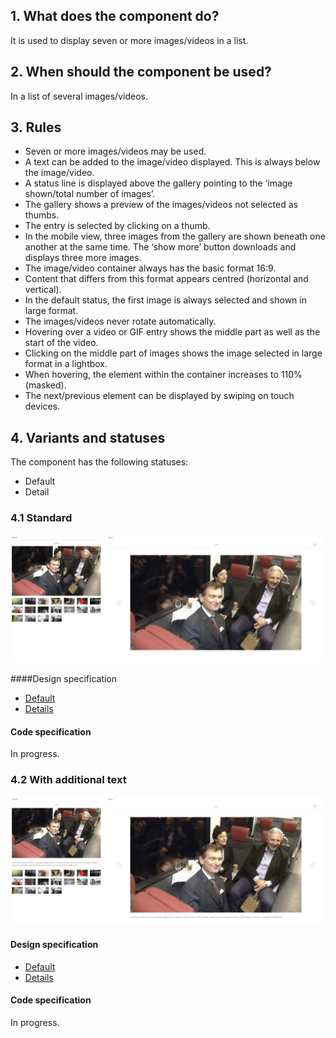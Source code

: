 ## 1. What does the component do?
It is used to display seven or more images/videos in a list.

## 2. When should the component be used?
In a list of several images/videos.

## 3. Rules
* Seven or more images/videos may be used.
* A text can be added to the image/video displayed. This is always below the image/video.
* A status line is displayed above the gallery pointing to the ‘image shown/total number of images’.
* The gallery shows a preview of the images/videos not selected as thumbs.
* The entry is selected by clicking on a thumb.
* In the mobile view, three images from the gallery are shown beneath one another at the same time. The ‘show more’ button downloads and displays three more images.
* The image/video container always has the basic format 16:9.
* Content that differs from this format appears centred (horizontal and vertical).
* In the default status, the first image is always selected and shown in large format.
* The images/videos never rotate automatically.
* Hovering over a video or GIF entry shows the middle part as well as the start of the video.
* Clicking on the middle part of images shows the image selected in large format in a lightbox.
* When hovering, the element within the container increases to 110% (masked).
* The next/previous element can be displayed by swiping on touch devices.

## 4. Variants and statuses
The component has the following statuses: 
* Default
* Detail

### 4.1 Standard
![Image of the media gallery component in the standard variant](https://raw.githubusercontent.com/sbb-design-systems/design-system-website-documentation/master/documentation/components/mediagallery/images/mediagallery_default.png 'class: image')

####Design specification
* [Default](https://sbb.invisionapp.com/d/main#/console/15744722/345074098/inspect)
* [Details](https://sbb.invisionapp.com/d/main#/console/15744722/345074099/inspect)

#### Code specification
In progress.

### 4.2 With additional text
![Image of the media gallery component with additional text under the image](https://raw.githubusercontent.com/sbb-design-systems/design-system-website-documentation/master/documentation/components/mediagallery/images/mediagallery_text.png 'class: image')

#### Design specification
* [Default](https://sbb.invisionapp.com/d/main#/console/15744722/345074100/inspect)
* [Details](https://sbb.invisionapp.com/d/main#/console/15744722/345074101/inspect)

#### Code specification
In progress.